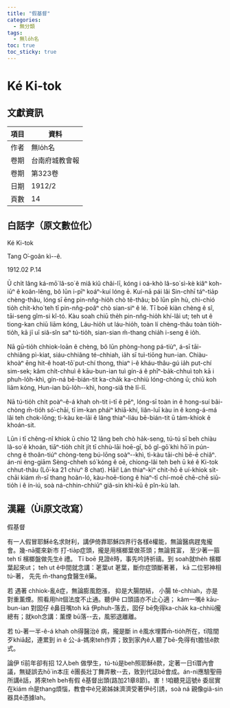 ```yaml
---
title: "假基督"
categories:
  - 無分類
tags:
  - 無lo̍h名
toc: true
toc_sticky: true
---
```


# Ké Ki-tok

## 文獻資訊

| 項目 | 資料 |
|---|---|
| 作者 | 無lo̍h名 |
| 卷期 | 台南府城教會報 |
| 卷期 | 第323卷 |
| 日期 | 1912/2 |
| 頁數 | 14 |

## 白話字（原文數位化）

Ké Ki-tok

Tang O͘-goân kì--ê.

1912.02 P.14

Ū chi̍t lâng ká-mō͘ Iâ-so͘ ê miâ kiû châi-lī, kóng i oá-khò Iâ-so͘ sì-kè kiâⁿ koh-iūⁿ ê koân-lêng, bô lūn i-pīⁿ koáⁿ-kuí lóng ē. Kuí-nā pái lâi Sin-chhī táⁿ-tia̍p chèng-thâu, lóng sī ēng pin-nn̂g-hio̍h chò tê-thâu; bô lūn pîn hù, chì-chió tio̍h chi̍t-kho͘ teh tī pin-nn̂g-poâⁿ chò sian-siⁿ ê lé. Tī boē kiàn chèng ê sî, tāi-seng gîm-si kî-tó. Kàu soah chiū the̍h pin-nn̂g-hio̍h khí-lâi ut; teh ut ê tiong-kan chiū liām kóng, Láu-hio̍h ut láu-hio̍h, toàn lí chèng-thâu toàn tio̍h-tio̍h, kā jī uī siâ-sîn saⁿ tú-tio̍h, sian-sian m̄-thang chia̍h i-seng ê io̍h.

Nā gū-tio̍h chhiok-loān ê chèng, bô lūn phòng-hong pá-tiùⁿ, á-sī tāi-chhiâng pì-kiat, siáu-chhiâng té-chhiah, ia̍h sī tuì-tiōng hun-ian. Chiàu-khoàⁿ ēng hit-ê hoat-tō͘ put-chí thong, thiaⁿ i-ê kháu-thâu-gú ia̍h put-chí sim-sek; kâm chi̍t-chhuì ê kāu-bun-ian tuì gín-á ê phīⁿ-ba̍k-chhuì toh kā i phuh-lo̍h-khì, gín-ná bē-bián-tit ka-cha̍k ka-chhiù lóng-chóng ū; chiū koh liām kóng, Hun-ian bū-lo̍h--khì, hong-siâ thè lī-lī.

Nā tú-tio̍h chi̍t poàⁿ-ê-á khah oh-tit i-tī ê pēⁿ, lóng-sī toàn in ê hong-suí bâi-chòng m̄-tio̍h só͘-chāi, tī im-kan pháiⁿ khiā-khí, liân-luī kàu in ê kong-á-má lâi teh chok-lōng; tì-kàu ke-lāi ê lâng thiaⁿ-liáu bē-bián-tit ū tám-khiok ê khoán-sit.

Lūn i tī chêng-nî khiok ū chio 12 lâng beh chò ha̍k-seng, tú-tú sī beh chiàu Iâ-so͘ ê khoán, tiāⁿ-tio̍h chi̍t ji̍t tī chhù-lāi hoē-gī, bô gî-gō͘ khì hō͘ in pún-chng ê thoân-tiúⁿ chòng-teng bú-lōng soàⁿ--khì, tì-kàu tāi-chì bē-ē chiâⁿ. án-ni èng-giām Sèng-chheh só͘ kóng ê oē, chiong-lâi teh beh ū ké ê Ki-tok chhut-thâu (Lō͘-ka 21 chiuⁿ 8 chat). Hāi! Lán thiaⁿ-kìⁿ chit-hō ê uí-khiok si̍t-chāi kiám m̄-sī thang hoân-ló, kàu-hoē-tiong ê hiaⁿ-tī chí-moē chē-chē siū-tio̍h i ê ín-iú, soà ná-chhin-chhiūⁿ giâ-sin khì-kū ê pîn-kù lah.

## 漢羅（Ùi原文改寫）

假基督

有一人假冒耶穌ê名求財利，講伊倚靠耶穌四界行各樣ê權能，無論醫病趕鬼攏會。幾-nā擺來新市 打-tia̍p症頭，攏是用檳榔葉做茶頭；無論貧富， 至少著一箍 teh tī 檳榔盤做先生ê 禮。 Tī boē 見證ê時，事先吟詩祈禱。到 soah就the̍h 檳榔葉起來ut； teh ut ê中間就念講：荖葉ut 荖葉，斷你症頭斷著著， kā 二位邪神相tú-著， 先先 m̄-thang食醫生ê藥。

若 遇著 chhiok-亂ê症，無論膨風飽漲， 抑是大腸閉結， 小腸 té-chhiah，亦是對重薰煙。照看用hit個法度不止通。聽伊ê 口頭語亦不止心適； kâm一嘴ê kāu-bun-ian 對囡仔 ê鼻目嘴toh kā 伊phuh-落去，囡仔 bē免得ka-cha̍k ka-chhiù攏總有；就koh念講：薰煙 bū落--去，風邪退離離。

若 tú-著一半-ê-á khah oh得醫治ê 病，攏是斷 in ê風水埋葬m̄-tio̍h所在，tī陰間歹khiā起，連累到 in ê 公-á-媽來teh作弄；致到家內ê人聽了bē-免得有t膽怯ê款式。

論伊 tī前年卻有招 12人beh 做學生，tú-tú是beh照耶穌ê款，定著一日tī厝內會議，無疑誤去hō͘ in本庄 ê團長壯丁舞弄散--去，致到代誌bē會成。án-ni應驗聖冊所講ê話，將來teh beh有假 ê基督出頭(路加21章8節)。害！!咱聽見這號ê 委屈實在kiám m̄是thang煩惱，教會中ê兄弟姊妹濟濟受著伊ê引誘，soà ná 親像giâ-sin器具ê憑據lah。
